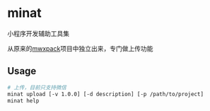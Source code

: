 # minat

小程序开发辅助工具集

从原来的[mwxpack](https://github.com/erguotou520/mwxpack)项目中独立出来，专门做上传功能

## Usage

```bash
# 上传，目前只支持微信
minat upload [-v 1.0.0] [-d description] [-p /path/to/project]
minat help
```

